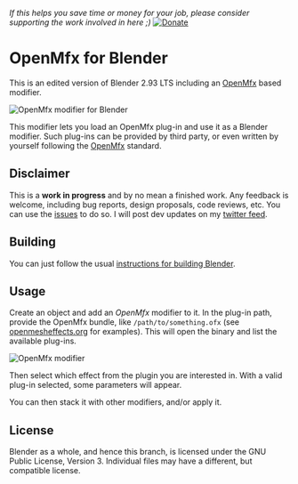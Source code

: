 *If this helps you save time or money for your job, please consider supporting the work involved in here ;)* [![Donate](https://www.paypalobjects.com/en_US/i/btn/btn_donate_LG.gif)](https://www.paypal.com/cgi-bin/webscr?cmd=_donations&business=DNEEF8GDX2EV6&currency_code=EUR&source=url)

OpenMfx for Blender
===================

This is an edited version of Blender 2.93 LTS including an [OpenMfx](https://github.com/eliemichel/OpenMfx) based modifier.

![OpenMfx modifier for Blender](doc/openmesheffect/openmesheffect-for-blender.png)

This modifier lets you load an OpenMfx plug-in and use it as a Blender modifier. Such plug-ins can be provided by third party, or even written by yourself following the [OpenMfx](https://github.com/eliemichel/OpenMfx) standard.

## Disclaimer

This is a **work in progress** and by no mean a finished work. Any feedback is welcome, including bug reports, design proposals, code reviews, etc. You can use the [issues](https://github.com/eliemichel/OpenMfxForBlender/issues) to do so. I will post dev updates on my [twitter feed](https://twitter.com/exppad).

## Building

You can just follow the usual [instructions for building Blender](https://wiki.blender.org/wiki/Building_Blender).

## Usage

Create an object and add an *OpenMfx* modifier to it. In the plug-in path, provide the OpenMfx bundle, like `/path/to/something.ofx` (see [openmesheffects.org](https://openmesheffect.org/Implementations/PluginExamples.html) for examples). This will open the binary and list the available plug-ins.

![OpenMfx modifier](doc/openmesheffect/openmesheffect-create.png)


Then select which effect from the plugin you are interested in. With a valid plug-in selected, some parameters will appear.

You can then stack it with other modifiers, and/or apply it.

## License

Blender as a whole, and hence this branch, is licensed under the GNU Public License, Version 3.
Individual files may have a different, but compatible license.
